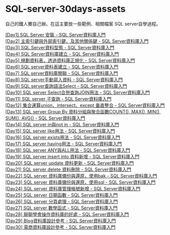 # SQL-server-30days-assets

自己的鐵人賽自己辦。在這主要放一些範例、相關檔案
SQL server自學過程。

[[Day1] SQL Server 安裝 - SQL Server資料庫入門](https://yuhsiang237.github.io/2021/09/01/sql-server%E5%AE%89%E8%A3%9D/)  
[[Day2] 主索引鍵與外部索引鍵，及其他關係鍵 - SQL Server資料庫入門](https://yuhsiang237.github.io/2021/09/02/%E4%B8%BB%E7%B4%A2%E5%BC%95%E9%8D%B5%E8%88%87%E5%A4%96%E9%83%A8%E7%B4%A2%E5%BC%95%E9%8D%B5/)  
[[Day3] SQL Server資料型態 - SQL Server資料庫入門](https://yuhsiang237.github.io/2021/09/03/sql-server%E8%B3%87%E6%96%99%E5%9E%8B%E6%85%8B/)  
[[Day4] SQL Server資料庫建立 - SQL Server資料庫入門](https://yuhsiang237.github.io/2021/09/04/SQL-server%E8%B3%87%E6%96%99%E8%A1%A8%E8%A6%8F%E5%8A%83/)  
[[Day5] 規劃資料表，透過資料庫正規化 - SQL Server資料庫入門](https://yuhsiang237.github.io/2021/09/05/SQL-server%E8%B3%87%E6%96%99%E5%BA%AB%E6%AD%A3%E8%A6%8F%E5%8C%96/)  
[[Day6] SQL server資料表建立 - SQL Server資料庫入門](https://yuhsiang237.github.io/2021/09/06/SQL-server%E8%B3%87%E6%96%99%E8%A1%A8%E5%BB%BA%E7%AB%8B/)  
[[Day7] SQL server資料庫關聯 - SQL Server資料庫入門](https://yuhsiang237.github.io/2021/09/07/sql-server%E8%B3%87%E6%96%99%E5%BA%AB%E9%97%9C%E8%81%AF/)  
[[Day8] SQL server手動寫入資料 - SQL Server資料庫入門](https://yuhsiang237.github.io/2021/09/08/SQL-server%E6%89%8B%E5%8B%95%E5%AF%AB%E5%85%A5%E8%B3%87%E6%96%99/)  
[[Day9] SQL server查詢語法Select - SQL Server資料庫入門](https://yuhsiang237.github.io/2021/09/09/sql-server%E6%9F%A5%E8%A9%A2%E8%AA%9E%E6%B3%95Select/)  
[[Day10] SQL server Select合併查詢JOIN用法 - SQL Server資料庫入門](https://yuhsiang237.github.io/2021/09/10/sql-server-%E5%90%88%E4%BD%B5%E6%9F%A5%E8%A9%A2join/)  
[[Day11] SQL server 子查詢 - SQL Server資料庫入門](https://yuhsiang237.github.io/2021/09/11/sql-server-%E5%AD%90%E6%9F%A5%E8%A9%A2/)  
[[Day12] 集合運算union、intersect、except 垂直整合 - SQL Server資料庫入門](https://yuhsiang237.github.io/2021/09/12/sql-server-%E9%9B%86%E5%90%88%E9%81%8B%E7%AE%97union%E3%80%81intersect%E3%80%81except-%E5%9E%82%E7%9B%B4%E6%95%B4%E5%90%88%E8%B3%87%E6%96%99/)  
[[Day13] SQL server Group By 資料分組與聚合函數COUNT(), MAX(), MIN(), SUM(), AVG() - SQL Server資料庫入門](https://yuhsiang237.github.io/2021/09/13/sql-server-group-by-%E5%88%86%E7%B5%84/)  
[[Day14] SQL server in與not in - SQL Server資料庫入門](https://yuhsiang237.github.io/2021/09/16/sql-server-in-not-in/)  
[[Day15] SQL server like用法 - SQL Server資料庫入門](https://yuhsiang237.github.io/2021/09/16/sql-server-like%E7%94%A8%E6%B3%95/)  
[[Day16] SQL server exists用法 - SQL Server資料庫入門](https://yuhsiang237.github.io/2021/09/16/sql-server-exists/)  
[[Day17] SQL server having用法 - SQL Server資料庫入門](https://yuhsiang237.github.io/2021/09/16/sql-server-having%E7%94%A8%E6%B3%95/)  
[[Day18] SQL server ANY與ALL用法 - SQL Server資料庫入門](https://yuhsiang237.github.io/2021/09/16/sql-server-any%E8%88%87all%E7%94%A8%E6%B3%95/)  
[[Day19] SQL server insert into 資料新增 - SQL Server資料庫入門](https://yuhsiang237.github.io/2021/09/17/sql-server-insert-into%E8%B3%87%E6%96%99%E6%96%B0%E5%A2%9E/)  
[[Day20] SQL server update 資料更新 - SQL Server資料庫入門](https://yuhsiang237.github.io/2021/09/17/sql-server-update%E8%B3%87%E6%96%99%E6%9B%B4%E6%96%B0/)  
[[Day21] SQL server delete 資料刪除 - SQL Server資料庫入門](https://yuhsiang237.github.io/2021/09/17/sql-server-delete-%E8%B3%87%E6%96%99%E5%88%AA%E9%99%A4/)  
[[Day22] SQL server 資料庫備份與還原，使用bak - SQL Server資料庫入門](https://yuhsiang237.github.io/2021/09/17/sql-server-%E8%B3%87%E6%96%99%E5%BA%AB%E5%82%99%E4%BB%BD/)  
[[Day23] SQL server 資料庫備份與還原，使用sql - SQL Server資料庫入門](https://yuhsiang237.github.io/2021/09/17/sql-server-%E8%B3%87%E6%96%99%E5%BA%AB%E5%82%99%E4%BB%BD%E4%BD%BF%E7%94%A8sql/)  
[[Day24] SQL server 資料庫管理帳號新增 - SQL Server資料庫入門](https://yuhsiang237.github.io/2021/09/17/sql-server-%E8%B3%87%E6%96%99%E5%BA%AB%E7%AE%A1%E7%90%86%E5%B8%B3%E8%99%9F%E6%96%B0%E5%A2%9E/)  
[[Day25] SQL server 日期函數 - SQL Server資料庫入門](https://yuhsiang237.github.io/2021/09/17/sql-server-%E6%97%A5%E6%9C%9F%E5%87%BD%E6%95%B8/)  
[[Day26] SQL server 分頁處理 - SQL Server資料庫入門](https://yuhsiang237.github.io/2021/09/17/sql-server-%E5%88%86%E9%A0%81%E8%99%95%E7%90%86/)  
[[Day27] SQL server 數學函式 - SQL Server資料庫入門](https://yuhsiang237.github.io/2021/09/17/sql-server-%E6%95%B8%E5%AD%B8%E5%87%BD%E5%BC%8F/)  
[[Day28] 聊聊學會操作資料庫的好處 - SQL Server資料庫入門](https://yuhsiang237.github.io/2021/09/17/%E5%AD%B8%E6%9C%83%E6%93%8D%E4%BD%9C%E8%B3%87%E6%96%99%E5%BA%AB%E7%9A%84%E5%A5%BD%E8%99%95/)  
[[Day29] Blog資料庫設計參考 - SQL Server資料庫入門](https://yuhsiang237.github.io/2021/09/17/wordpress%E8%B3%87%E6%96%99%E5%BA%AB%E8%A6%8F%E5%8A%83%E5%8F%83%E8%80%83/)  
[[Day30] 電商資料庫設計參考 - SQL Server資料庫入門](https://yuhsiang237.github.io/2021/09/19/%E9%9B%BB%E5%95%86%E8%B3%87%E6%96%99%E5%BA%AB%E8%A8%AD%E8%A8%88%E5%8F%83%E8%80%83/)  
